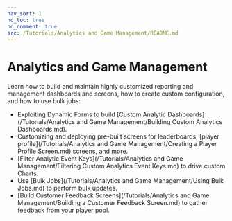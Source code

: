 ```yaml
---
nav_sort: 1
no_toc: true
no_comment: true
src: /Tutorials/Analytics and Game Management/README.md
---
```


# Analytics and Game Management

Learn how to build and maintain highly customized reporting and management dashboards and screens, how to create custom configuration, and how to use bulk jobs:
* Exploiting Dynamic Forms to build [Custom Analytic Dashboards](/Tutorials/Analytics and Game Management/Building Custom Analytics Dashboards.md).
* Customizing and deploying pre-built screens for leaderboards, [player profile](/Tutorials/Analytics and Game Management/Creating a Player Profile Screen.md) screens, and more.
* [Filter Analytic Event Keys](/Tutorials/Analytics and Game Management/Filtering Custom Analytics Event Keys.md) to drive custom Charts.
* Use [Bulk Jobs](/Tutorials/Analytics and Game Management/Using Bulk Jobs.md) to perform bulk updates.
* [Build Customer Feedback Screens](/Tutorials/Analytics and Game Management/Building a Customer Feedback Screen.md) to gather feedback from your player pool.
